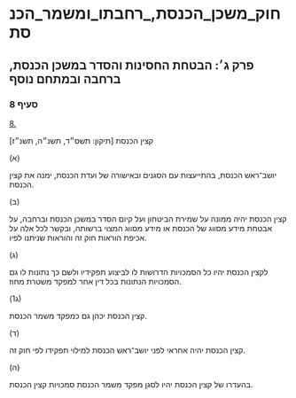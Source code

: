 # חוק_משכן_הכנסת,_רחבתו_ומשמר_הכנסת

## פרק ג׳: הבטחת החסינות והסדר במשכן הכנסת, ברחבה ובמתחם נוסף

### סעיף 8

[8.](https://he.wikisource.org/wiki/%D7%97%D7%95%D7%A7_%D7%9E%D7%A9%D7%9B%D7%9F_%D7%94%D7%9B%D7%A0%D7%A1%D7%AA,_%D7%A8%D7%97%D7%91%D7%AA%D7%95_%D7%95%D7%9E%D7%A9%D7%9E%D7%A8_%D7%94%D7%9B%D7%A0%D7%A1%D7%AA#%D7%A1%D7%A2%D7%99%D7%A3_8)

קצין הכנסת [תיקון: תשס״ד, תשנ״ה, תשנ״ז]

(א)

יושב־ראש הכנסת, בהתייעצות עם הסגנים ובאישורה של ועדת הכנסת, ימנה את קצין הכנסת.

(ב)

קצין הכנסת יהיה ממונה על שמירת הביטחון ועל קיום הסדר במשכן הכנסת וברחבה, על אבטחת מידע מסווג של הכנסת או מידע מסווג המצוי ברשותה, ובקשר לכל אלה על אכיפת הוראות חוק זה והוראות שניתנו לפיו.

(ג)

לקצין הכנסת יהיו כל הסמכויות הדרושות לו לביצוע תפקידיו ולשם כך נתונות לו גם הסמכויות הנתונות בכל דין אחר למפקד משטרת מחוז.

(ג1)

קצין הכנסת יכהן גם כמפקד משמר הכנסת.

(ד)

קצין הכנסת יהיה אחראי לפני יושב־ראש הכנסת למילוי תפקידו לפי חוק זה.

(ה)

בהעדרו של קצין הכנסת יהיו לסגן מפקד משמר הכנסת סמכויות קצין הכנסת.